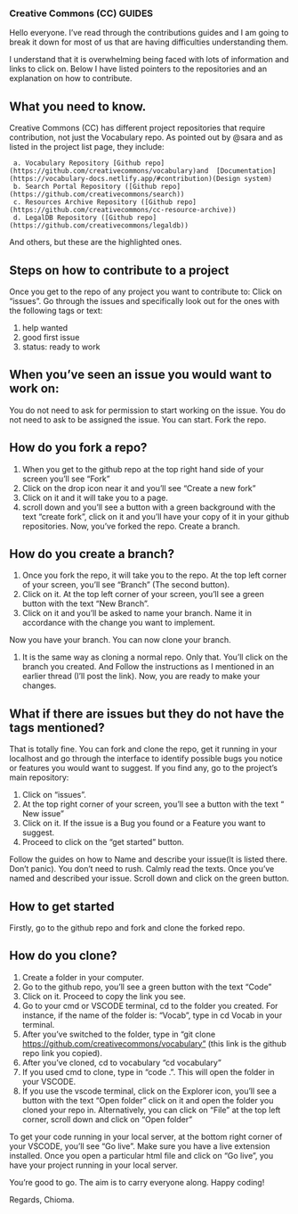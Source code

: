 ### Creative Commons (CC) GUIDES

Hello everyone. I’ve read through the contributions guides and I am going to break it down for most of us that are having difficulties understanding them.

I understand that it is overwhelming being faced with lots of information and links to click on.
Below I have listed pointers to the repositories and an explanation on how to contribute.

## What you need to know.

Creative Commons (CC) has different project repositories that require contribution, not just the Vocabulary repo.
As pointed out by @sara and as listed in the project list page, they include:

     a. Vocabulary Repository [Github repo](https://github.com/creativecommons/vocabulary)and  [Documentation](https://vocabulary-docs.netlify.app/#contribution)(Design system)
     b. Search Portal Repository ([Github repo](https://github.com/creativecommons/search))
     c. Resources Archive Repository ([Github repo](https://github.com/creativecommons/cc-resource-archive))
     d. LegalDB Repository ([Github repo](https://github.com/creativecommons/legaldb))

And others, but these are the highlighted ones.

## Steps on how to contribute to a project

Once you get to the repo of any project you want to contribute to:
Click on “issues”. Go through the issues and specifically look out for the ones with the following tags or text:
1. help wanted
2. good first issue  
3. status: ready to work

## When you’ve seen an issue you would want to work on:

You do not need to ask for permission to start working on the issue.
You do not need to ask to be assigned the issue. You can start.
Fork the repo.

## How do you fork a repo?

1. When you get to the github repo at the top right hand side of your screen you’ll see “Fork”
2. Click on the drop icon near it and you’ll see “Create a new fork”
3. Click on it and it will take you to a page.
4. scroll down and you’ll see a button with a green background with the text “create fork”, click on it and you’ll have your copy of it in your github repositories.
Now, you’ve forked the repo. Create a branch.

## How do you create a branch?

1. Once you fork the repo, it will take you to the repo. At the top left corner of your screen, you’ll see “Branch” (The second button).
2. Click on it. At the top left corner of your screen, you’ll see a green button with the text “New Branch”.
3. Click on it and you’ll be asked to name your branch. Name it in accordance with the change you want to implement.

Now you have your branch. You can now clone your branch.
1. It is the same way as cloning a normal repo. Only that. You’ll click on the branch you created. And Follow the instructions as I mentioned in an earlier thread (I’ll post the link).
Now, you are ready to make your changes.

## What if there are issues but they do not have the tags mentioned?

That is totally fine. You can fork and clone the repo, get it running in your localhost and go through the interface to identify possible bugs you notice or features you would want to suggest.
If you find any, go to the project’s main repository:

1. Click on “issues”.
2. At the top right corner of your screen, you’ll see a button with the text “ New issue”
3. Click on it. If the issue is a Bug you found or a Feature you want to suggest.
4. Proceed to click on the “get started” button.

Follow the guides on how to Name and describe your issue(It is listed there. Don’t panic). You don’t need to rush. Calmly read the texts.
Once you’ve named and described your issue. Scroll down and click on the green button.

## How to get started

Firstly, go to the github repo and fork and clone the forked repo.

## How do you clone?

1. Create a folder in your computer.
2. Go to the github repo, you’ll see a green button with the text “Code”
3. Click on it. Proceed to copy the link you see.
4. Go to your cmd or VSCODE terminal, cd to the folder you created. For instance, if the name of the folder is: “Vocab”, type in cd Vocab in your terminal.
5. After you’ve switched to the folder, type in “git clone https://github.com/creativecommons/vocabulary” (this link is the github repo link you copied).
6. After you’ve cloned, cd to vocabulary “cd vocabulary”
7. If you used cmd to clone, type in “code .”. This will open the folder in your VSCODE.
8. If you use the vscode terminal, click on the Explorer icon, you’ll see a button with the text “Open folder” click on it and open the folder you cloned your repo in.
   Alternatively, you can click on “File” at the top left corner, scroll down and click on “Open folder”

To get your code running in your local server, at the bottom right corner of your VSCODE, you’ll see “Go live”. Make sure you have a live extension installed.
Once you open a particular html file and click on “Go live”, you have your project running in your local server.

You’re good to go.
The aim is to carry everyone along.
Happy coding!

Regards,
Chioma.
